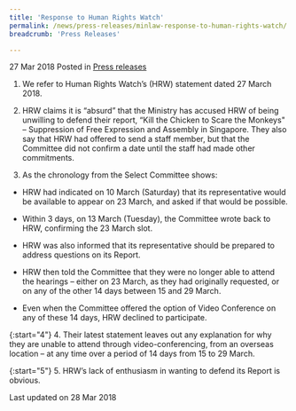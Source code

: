 ```yaml
---
title: 'Response to Human Rights Watch'
permalink: /news/press-releases/minlaw-response-to-human-rights-watch/
breadcrumb: 'Press Releases'

---
```



27 Mar 2018 Posted in [Press releases](/news/press-releases)

1. We refer to Human Rights Watch’s (HRW) statement dated 27 March 2018.

2. HRW claims it is “absurd” that the Ministry has accused HRW of being unwilling to defend their report, “Kill the Chicken to Scare the Monkeys" – Suppression of Free Expression and Assembly in Singapore. They also say that HRW had offered to send a staff member, but that the Committee did not confirm a date until the staff had made other commitments.

3. As the chronology from the Select Committee shows:

*  HRW had indicated on 10 March (Saturday) that its representative would be available to appear on 23 March, and asked if that would be possible. 

* Within 3 days, on 13 March (Tuesday), the Committee wrote back to HRW, confirming the 23 March slot.

* HRW was also informed that its representative should be prepared to address questions on its Report.

* HRW then told the Committee that they were no longer able to attend the hearings – either on 23 March, as they had originally requested, or on any of the other 14 days between 15 and 29 March. 

*  Even when the Committee offered the option of Video Conference on any of these 14 days, HRW declined to participate.

{:start="4"}
4. Their latest statement leaves out any explanation for why they are unable to attend through video-conferencing, from an overseas location – at any time over a period of 14 days from 15 to 29 March.

{:start="5"}
5. HRW’s lack of enthusiasm in wanting to defend its Report is obvious.

<p class="right-side-updated">Last updated on 28 Mar 2018</p>
